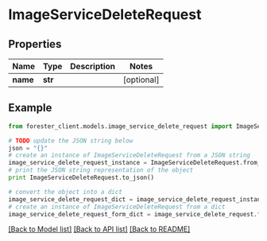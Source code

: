 # ImageServiceDeleteRequest


## Properties

Name | Type | Description | Notes
------------ | ------------- | ------------- | -------------
**name** | **str** |  | [optional] 

## Example

```python
from forester_client.models.image_service_delete_request import ImageServiceDeleteRequest

# TODO update the JSON string below
json = "{}"
# create an instance of ImageServiceDeleteRequest from a JSON string
image_service_delete_request_instance = ImageServiceDeleteRequest.from_json(json)
# print the JSON string representation of the object
print ImageServiceDeleteRequest.to_json()

# convert the object into a dict
image_service_delete_request_dict = image_service_delete_request_instance.to_dict()
# create an instance of ImageServiceDeleteRequest from a dict
image_service_delete_request_form_dict = image_service_delete_request.from_dict(image_service_delete_request_dict)
```
[[Back to Model list]](../README.md#documentation-for-models) [[Back to API list]](../README.md#documentation-for-api-endpoints) [[Back to README]](../README.md)


